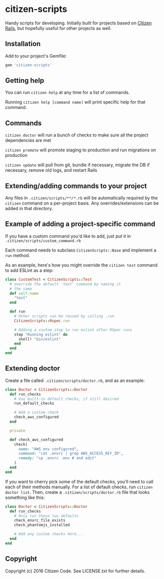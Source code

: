 # citizen-scripts

Handy scripts for developing. Initially built for projects based on [Citizen Rails](https://github.com/citizencode/citizen-rails),
but hopefully useful for other projects as well.

## Installation

Add to your project's Gemfile:

```ruby
gem 'citizen-scripts'
```


## Getting help

You can run `citizen help` at any time for a list of commands.

Running `citizen help [command name]` will print specific help for that
command.

## Commands

`citizen doctor` will run a bunch of checks to make sure all the project dependencies are met

`citizen promote` will promote staging to production and run migrations on production

`citizen update` will pull from git, bundle if necessary, migrate the DB if necessary, remove old logs, and restart Rails


## Extending/adding commands to your project

Any files in `.citizen/scripts/**/*.rb` will be automatically required
by the `citizen` command on a per-project basis. Any overrides/extensions
can be added in that directory.

## Example of adding a project-specific command

If you have a custom command you'd like to add, just put it in
`.citizen/scripts/custom_command.rb`

Each command needs to subclass `CitizenScripts::Base` and implement
a `run` method.

As an example, here's how you might override the `citizen test` command to
add ESLint as a step:

```ruby
class CustomTest < CitizenScripts::Test
  # override the default 'test' command by naming it
  # the same
  def self.name
    "test"
  end

  def run
    # Other scripts can be reused by calling .run
    CitizenScripts::Rspec.run

    # Adding a custom step to run eslint after RSpec runs
    step "Running eslint" do
      shell! "bin/eslint"
    end
  end
end
```

## Extending doctor

Create a file called `.citizen/scripts/doctor.rb`, and as an example:

```ruby
class Doctor < CitizenScripts::Doctor
  def run_checks
    # Use built-in default checks, if still desired
    run_default_checks

    # Add a custom check
    check_aws_configured
  end

  private

  def check_aws_configured
    check(
      name: "AWS env configured",
      command: "cat .envrc | grep AWS_ACCESS_KEY_ID",
      remedy: "cp .envrc .env # and edit"
    )
  end
end
```

If you want to cherry pick some of the default checks, you'll need
to call each of their methods manually. For a list of default checks,
run `citizen doctor list`. Then, create a `.citizen/scripts/doctor.rb`
file that looks something like this:

```ruby
class Doctor < CitizenScripts::Doctor
  def run_checks
    # Only run these two defaults
    check_envrc_file_exists
    check_phantomjs_installed

    # Add any custom checks here...
  end
end
```

## Copyright

Copyright (c) 2016 Citizen Code. See LICENSE.txt for further details.
